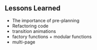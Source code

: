 ## Lessons Learned ##
* The importance of pre-planning
* Refactoring code 
* transition animations
* factory functions + modular functions
* multi-page 